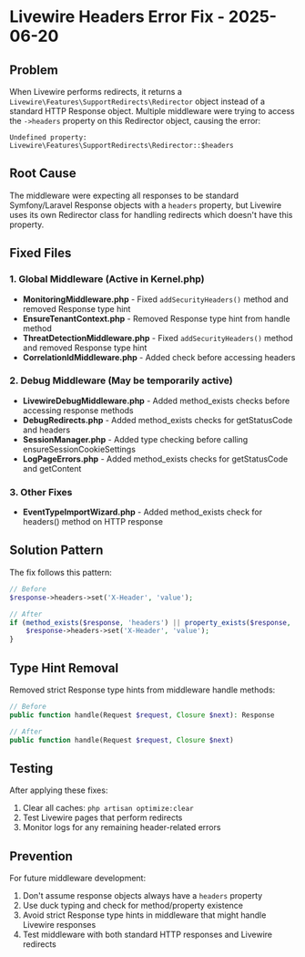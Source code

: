 # Livewire Headers Error Fix - 2025-06-20

## Problem
When Livewire performs redirects, it returns a `Livewire\Features\SupportRedirects\Redirector` object instead of a standard HTTP Response object. Multiple middleware were trying to access the `->headers` property on this Redirector object, causing the error:

```
Undefined property: Livewire\Features\SupportRedirects\Redirector::$headers
```

## Root Cause
The middleware were expecting all responses to be standard Symfony/Laravel Response objects with a `headers` property, but Livewire uses its own Redirector class for handling redirects which doesn't have this property.

## Fixed Files

### 1. Global Middleware (Active in Kernel.php)
- **MonitoringMiddleware.php** - Fixed `addSecurityHeaders()` method and removed Response type hint
- **EnsureTenantContext.php** - Removed Response type hint from handle method
- **ThreatDetectionMiddleware.php** - Fixed `addSecurityHeaders()` method and removed Response type hint
- **CorrelationIdMiddleware.php** - Added check before accessing headers

### 2. Debug Middleware (May be temporarily active)
- **LivewireDebugMiddleware.php** - Added method_exists checks before accessing response methods
- **DebugRedirects.php** - Added method_exists checks for getStatusCode and headers
- **SessionManager.php** - Added type checking before calling ensureSessionCookieSettings
- **LogPageErrors.php** - Added method_exists checks for getStatusCode and getContent

### 3. Other Fixes
- **EventTypeImportWizard.php** - Added method_exists check for headers() method on HTTP response

## Solution Pattern
The fix follows this pattern:

```php
// Before
$response->headers->set('X-Header', 'value');

// After
if (method_exists($response, 'headers') || property_exists($response, 'headers')) {
    $response->headers->set('X-Header', 'value');
}
```

## Type Hint Removal
Removed strict Response type hints from middleware handle methods:

```php
// Before
public function handle(Request $request, Closure $next): Response

// After  
public function handle(Request $request, Closure $next)
```

## Testing
After applying these fixes:
1. Clear all caches: `php artisan optimize:clear`
2. Test Livewire pages that perform redirects
3. Monitor logs for any remaining header-related errors

## Prevention
For future middleware development:
1. Don't assume response objects always have a `headers` property
2. Use duck typing and check for method/property existence
3. Avoid strict Response type hints in middleware that might handle Livewire responses
4. Test middleware with both standard HTTP responses and Livewire redirects